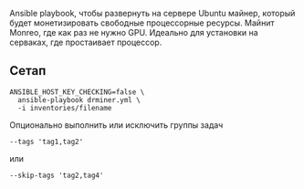 Ansible playbook, чтобы развернуть на сервере Ubuntu майнер, который будет монетизировать свободные процессорные ресурсы. Майнит Monreo, где как раз не нужно GPU. 
Идеально для установки на серваках, где простаивает процессор.

## Сетап 


    ANSIBLE_HOST_KEY_CHECKING=false \
      ansible-playbook drminer.yml \
      -i inventories/filename
      
    
Опционально выполнить или исключить группы задач 

    --tags 'tag1,tag2'
    
или

    --skip-tags 'tag2,tag4'
    

